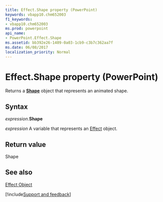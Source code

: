```yaml
---
title: Effect.Shape property (PowerPoint)
keywords: vbapp10.chm652003
f1_keywords:
- vbapp10.chm652003
ms.prod: powerpoint
api_name:
- PowerPoint.Effect.Shape
ms.assetid: bb392e26-1409-0a03-1cb9-c3b7c362aa7f
ms.date: 06/08/2017
localization_priority: Normal
---
```



# Effect.Shape property (PowerPoint)

Returns a  **[Shape](PowerPoint.Shape.md)** object that represents an animated shape.


## Syntax

_expression_.**Shape**

_expression_ A variable that represents an [Effect](./PowerPoint.Effect.md) object.


## Return value

Shape


## See also



[Effect Object](PowerPoint.Effect.md)

[!include[Support and feedback](~/includes/feedback-boilerplate.md)]